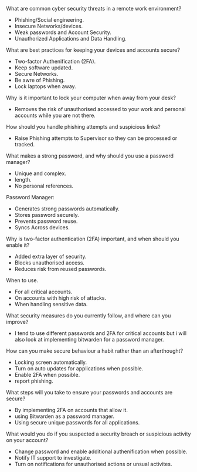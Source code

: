 What are common cyber security threats in a remote work environment?

- Phishing/Social engineering.
- Insecure Networks/devices.
- Weak passwords and Account Security.
- Unauthorized Applications and Data Handling.

What are best practices for keeping your devices and accounts secure?

- Two-factor Authenification (2FA).
- Keep software updated.
- Secure Networks.
- Be awre of Phishing.
- Lock laptops when away.

Why is it important to lock your computer when away from your desk?

- Removes the risk of unauthorised accessed to your work and personal accounts while you are not there.

How should you handle phishing attempts and suspicious links?

- Raise Phishing attempts to Supervisor so they can be processed or tracked.

What makes a strong password, and why should you use a password manager?

- Unique and complex.
- length.
- No personal references.

Password Manager:

- Generates strong passwords automatically.
- Stores password securely.
- Prevents password reuse.
- Syncs Across devices.

Why is two-factor authentication (2FA) important, and when should you enable it?

- Added extra layer of security.
- Blocks unauthorised access.
- Reduces risk from reused passwords.

When to use.

- For all critical accounts.
- On accounts with high risk of attacks.
- When handling sensitive data.

What security measures do you currently follow, and where can you improve?

- I tend to use different passwords and 2FA for critical accounts but i will also look at implementing bitwarden for a password manager.

How can you make secure behaviour a habit rather than an afterthought?

- Locking screen automatically.
- Turn on auto updates for applications when possible.
- Enable 2FA when possible.
- report phishing.

What steps will you take to ensure your passwords and accounts are secure?

- By implementing 2FA on accounts that allow it.
- using Bitwarden as a password manager.
- Using secure unique passwords for all applications.

What would you do if you suspected a security breach or suspicious activity on your account?

- Change password and enable additional authenification when possible.
- Notify IT support to investigate.
- Turn on notifications for unauthorised actions or unsual activites.
